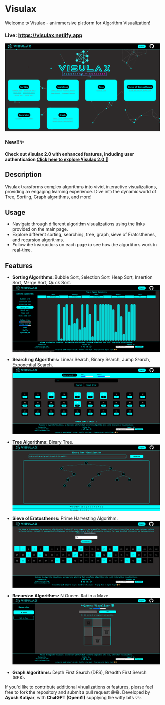 # Visulax

Welcome to Visulax - an immersive platform for Algorithm Visualization!
### Live: https://visulax.netlify.app
![Visulax](./Visulax/images/demo/Screenshot%202024-06-16%20093936.png)

### New!!✨
#### Check out Visulax 2.0 with enhanced features, including user authentication  [Click here to explore Visulax 2.0 🚀](https://visulax2.netlify.app)

## Description

Visulax transforms complex algorithms into vivid, interactive visualizations, providing an engaging learning experience. Dive into the dynamic world of Tree, Sorting, Graph algorithms, and more!

## Usage

- Navigate through different algorithm visualizations using the links provided on the main page.
- Explore different sorting, searching, tree, graph, sieve of Eratosthenes, and recursion algorithms.
- Follow the instructions on each page to see how the algorithms work in real-time.

## Features

- **Sorting Algorithms:** Bubble Sort, Selection Sort, Heap Sort, Insertion Sort, Merge Sort, Quick Sort.
![](./Visulax/images/demo/Screenshot%202024-06-16%20093210.png)


- **Searching Algorithms:** Linear Search, Binary Search, Jump Search, Exponential Search.
![](./Visulax/images/demo/Screenshot%202024-06-16%20093328.png)


- **Tree Algorithms:** Binary Tree.
![](./Visulax/images/demo/Screenshot%202024-06-16%20093538.png)


- **Sieve of Eratosthenes:** Prime Harvesting Algorithm.
![](./Visulax/images/demo/Screenshot%202024-06-16%20093131.png)


- **Recursion Algorithms:** N Queen, Rat in a Maze.
![](./Visulax/images/demo/Screenshot%202024-06-16%20093358.png)


- **Graph Algorithms:** Depth First Search (DFS), Breadth First Search (BFS).




If you'd like to contribute additional visualizations or features, please feel free to fork the repository and submit a pull request 😁😁.
Developed by **Ayush Katiyar**, with **ChatGPT (OpenAI)** supplying the witty bits 💡✨.

